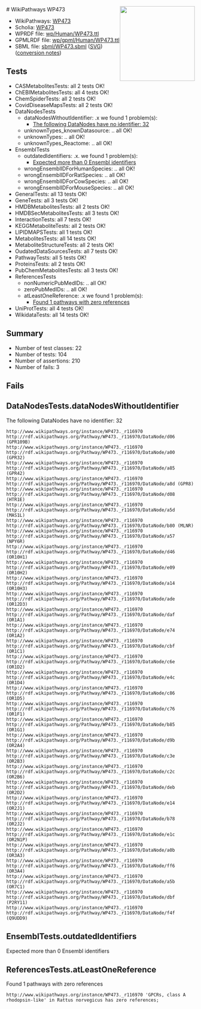 <img style="float: right; width: 200px" src="../logo.png" />
# WikiPathways WP473

* WikiPathways: [WP473](https://identifiers.org/wikipathways:WP473)
* Scholia: [WP473](https://scholia.toolforge.org/wikipathways/WP473)
* WPRDF file: [wp/Human/WP473.ttl](../wp/Human/WP473.ttl)
* GPMLRDF file: [wp/gpml/Human/WP473.ttl](../wp/gpml/Human/WP473.ttl)
* SBML file: [sbml/WP473.sbml](../sbml/WP473.sbml) ([SVG](../sbml/WP473.svg)) ([conversion notes](../sbml/WP473.txt))

## Tests
* CASMetabolitesTests: all 2 tests OK!
* ChEBIMetabolitesTests: all 4 tests OK!
* ChemSpiderTests: all 2 tests OK!
* CovidDiseaseMapsTests: all 2 tests OK!
* DataNodesTests
    * dataNodesWithoutIdentifier: .x we found 1 problem(s):
        * [The following DataNodes have no identifier: 32](#8792c4d0)
    * unknownTypes_knownDatasource: .. all OK!
    * unknownTypes: .. all OK!
    * unknownTypes_Reactome: .. all OK!
* EnsemblTests
    * outdatedIdentifiers: .x. we found 1 problem(s):
        * [Expected more than 0 Ensembl identifiers](#f44398b7)
    * wrongEnsemblIDForHumanSpecies: .. all OK!
    * wrongEnsemblIDForRatSpecies: .. all OK!
    * wrongEnsemblIDForCowSpecies: .. all OK!
    * wrongEnsemblIDForMouseSpecies: .. all OK!
* GeneralTests: all 13 tests OK!
* GeneTests: all 3 tests OK!
* HMDBMetabolitesTests: all 2 tests OK!
* HMDBSecMetabolitesTests: all 3 tests OK!
* InteractionTests: all 7 tests OK!
* KEGGMetaboliteTests: all 2 tests OK!
* LIPIDMAPSTests: all 1 tests OK!
* MetabolitesTests: all 14 tests OK!
* MetaboliteStructureTests: all 2 tests OK!
* OudatedDataSourcesTests: all 7 tests OK!
* PathwayTests: all 5 tests OK!
* ProteinsTests: all 2 tests OK!
* PubChemMetabolitesTests: all 3 tests OK!
* ReferencesTests
    * nonNumericPubMedIDs: .. all OK!
    * zeroPubMedIDs: .. all OK!
    * atLeastOneReference: .x we found 1 problem(s):
        * [Found 1 pathways with zero references](#35eb778e)
* UniProtTests: all 4 tests OK!
* WikidataTests: all 14 tests OK!


## Summary

* Number of test classes: 22
* Number of tests: 104
* Number of assertions: 210
* Number of fails: 3

## Fails

<a name="8792c4d0" />

## DataNodesTests.dataNodesWithoutIdentifier

The following DataNodes have no identifier: 32
```
http://www.wikipathways.org/instance/WP473._r116970 http://rdf.wikipathways.org/Pathway/WP473._r116970/DataNode/d06 (GPR109B)
http://www.wikipathways.org/instance/WP473._r116970 http://rdf.wikipathways.org/Pathway/WP473._r116970/DataNode/a00 (GPR32)
http://www.wikipathways.org/instance/WP473._r116970 http://rdf.wikipathways.org/Pathway/WP473._r116970/DataNode/a85 (GPR42)
http://www.wikipathways.org/instance/WP473._r116970 http://rdf.wikipathways.org/Pathway/WP473._r116970/DataNode/a8d (GPR8)
http://www.wikipathways.org/instance/WP473._r116970 http://rdf.wikipathways.org/Pathway/WP473._r116970/DataNode/d08 (HTR1E)
http://www.wikipathways.org/instance/WP473._r116970 http://rdf.wikipathways.org/Pathway/WP473._r116970/DataNode/a5d (MAS1L)
http://www.wikipathways.org/instance/WP473._r116970 http://rdf.wikipathways.org/Pathway/WP473._r116970/DataNode/b80 (MLNR)
http://www.wikipathways.org/instance/WP473._r116970 http://rdf.wikipathways.org/Pathway/WP473._r116970/DataNode/a57 (NPY6R)
http://www.wikipathways.org/instance/WP473._r116970 http://rdf.wikipathways.org/Pathway/WP473._r116970/DataNode/d46 (OR10H1)
http://www.wikipathways.org/instance/WP473._r116970 http://rdf.wikipathways.org/Pathway/WP473._r116970/DataNode/e09 (OR10H2)
http://www.wikipathways.org/instance/WP473._r116970 http://rdf.wikipathways.org/Pathway/WP473._r116970/DataNode/a14 (OR10H3)
http://www.wikipathways.org/instance/WP473._r116970 http://rdf.wikipathways.org/Pathway/WP473._r116970/DataNode/ade (OR12D3)
http://www.wikipathways.org/instance/WP473._r116970 http://rdf.wikipathways.org/Pathway/WP473._r116970/DataNode/daf (OR1A1)
http://www.wikipathways.org/instance/WP473._r116970 http://rdf.wikipathways.org/Pathway/WP473._r116970/DataNode/e74 (OR1A2)
http://www.wikipathways.org/instance/WP473._r116970 http://rdf.wikipathways.org/Pathway/WP473._r116970/DataNode/cbf (OR1C1)
http://www.wikipathways.org/instance/WP473._r116970 http://rdf.wikipathways.org/Pathway/WP473._r116970/DataNode/c6e (OR1D2)
http://www.wikipathways.org/instance/WP473._r116970 http://rdf.wikipathways.org/Pathway/WP473._r116970/DataNode/e4c (OR1D4)
http://www.wikipathways.org/instance/WP473._r116970 http://rdf.wikipathways.org/Pathway/WP473._r116970/DataNode/c86 (OR1D5)
http://www.wikipathways.org/instance/WP473._r116970 http://rdf.wikipathways.org/Pathway/WP473._r116970/DataNode/c76 (OR1F1)
http://www.wikipathways.org/instance/WP473._r116970 http://rdf.wikipathways.org/Pathway/WP473._r116970/DataNode/b85 (OR1G1)
http://www.wikipathways.org/instance/WP473._r116970 http://rdf.wikipathways.org/Pathway/WP473._r116970/DataNode/d9b (OR2A4)
http://www.wikipathways.org/instance/WP473._r116970 http://rdf.wikipathways.org/Pathway/WP473._r116970/DataNode/c3e (OR2B3)
http://www.wikipathways.org/instance/WP473._r116970 http://rdf.wikipathways.org/Pathway/WP473._r116970/DataNode/c2c (OR2B6)
http://www.wikipathways.org/instance/WP473._r116970 http://rdf.wikipathways.org/Pathway/WP473._r116970/DataNode/deb (OR2D2)
http://www.wikipathways.org/instance/WP473._r116970 http://rdf.wikipathways.org/Pathway/WP473._r116970/DataNode/e14 (OR2J1)
http://www.wikipathways.org/instance/WP473._r116970 http://rdf.wikipathways.org/Pathway/WP473._r116970/DataNode/b78 (OR2J2)
http://www.wikipathways.org/instance/WP473._r116970 http://rdf.wikipathways.org/Pathway/WP473._r116970/DataNode/e1c (OR2N1P)
http://www.wikipathways.org/instance/WP473._r116970 http://rdf.wikipathways.org/Pathway/WP473._r116970/DataNode/a0b (OR3A3)
http://www.wikipathways.org/instance/WP473._r116970 http://rdf.wikipathways.org/Pathway/WP473._r116970/DataNode/ff6 (OR3A4)
http://www.wikipathways.org/instance/WP473._r116970 http://rdf.wikipathways.org/Pathway/WP473._r116970/DataNode/a5b (OR7C1)
http://www.wikipathways.org/instance/WP473._r116970 http://rdf.wikipathways.org/Pathway/WP473._r116970/DataNode/dbf (P2RY11)
http://www.wikipathways.org/instance/WP473._r116970 http://rdf.wikipathways.org/Pathway/WP473._r116970/DataNode/f4f (Q9UDD9)
```

<a name="f44398b7" />

## EnsemblTests.outdatedIdentifiers

Expected more than 0 Ensembl identifiers
<a name="35eb778e" />

## ReferencesTests.atLeastOneReference

Found 1 pathways with zero references
```
http://www.wikipathways.org/instance/WP473._r116970 'GPCRs, class A rhodopsin-like' in Rattus norvegicus has zero references; 
```

